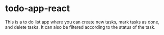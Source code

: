# todo-app-react
This is a to do list app where you can create new tasks, mark tasks as done, and delete tasks. It can also be filtered according to the status of the task.
